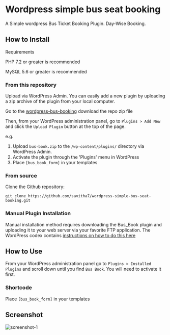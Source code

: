 # Wordpress simple bus seat booking

A Simple wordpress Bus Ticket Booking Plugin. Day-Wise Booking.

## How to Install

Requirements

PHP 7.2 or greater is recommended

MySQL 5.6 or greater is recommended

### From this repository

Upload via WordPress Admin. You can easily add a new plugin by uploading a zip archive of the plugin from your local computer.

Go to the [wordpress-bus-booking](https://github.com/savitha7/wordpress-simple-bus-seat-booking/) download the repo zip file

Then, from your WordPress administration panel, go to `Plugins > Add New` and click the `Upload Plugin` button at the top of the page.

e.g.

1. Upload `bus-book.zip` to the `/wp-content/plugins/` directory via WordPress Admin.
1. Activate the plugin through the 'Plugins' menu in WordPress
1. Place `[bus_book_form]` in your templates

### From source

Clone the Github repository:  

`git clone https://github.com/savitha7/wordpress-simple-bus-seat-booking.git`

### Manual Plugin Installation

Manual installation method requires downloading the Bus_Book plugin and uploading it to your web server via your favorite FTP application. The WordPress codex contains [instructions on how to do this here](https://wordpress.org/support/article/managing-plugins/#manual-plugin-installation)

## How to Use

From your WordPress administration panel go to `Plugins > Installed Plugins` and scroll down until you find `Bus Book`. You will need to activate it first.

### Shortcode
Place `[bus_book_form]` in your templates

## Screenshot

![screenshot-1](https://user-images.githubusercontent.com/59602549/120061616-af549b00-c07b-11eb-8152-c60db3c27dd5.png)

